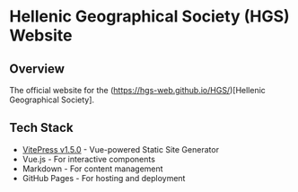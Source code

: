 # Hellenic Geographical Society (HGS) Website

## Overview
The official website for the (https://hgs-web.github.io/HGS/)[Hellenic Geographical Society].
## Tech Stack
- [VitePress v1.5.0](https://vitepress.dev/) - Vue-powered Static Site Generator
- Vue.js - For interactive components
- Markdown - For content management
- GitHub Pages - For hosting and deployment

